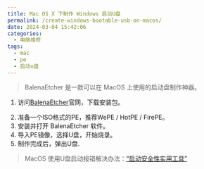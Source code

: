 ```yaml
---
title: Mac OS X 下制作 Windows 启动U盘
permalink: /create-windows-bootable-usb-on-macos/
date: 2024-03-04 15:42:06
categories: 
  - 电脑维修
tags: 
  - mac
  - pe
  - 启动u盘
---
```


> BalenaEtcher 是一款可以在 MacOS 上使用的启动盘制作神器。

1. 访问[BalenaEtcher](https://etcher.balena.io/ "BalenaEtcher")官网，下载安装包。
<!--more-->
2. 准备一个ISO格式的PE，推荐WePE / HotPE / FirePE。
3. 安装并打开 BalenaEtcher 软件。
4. 导入PE镜像，选择U盘，开始烧录。
5. 制作完成后，弹出U盘.

> MacOS 使用U盘启动报错解决办法：[“启动安全性实用工具”](https://support.apple.com/zh-cn/102522 "“启动安全性实用工具”")

